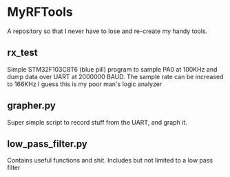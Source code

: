 # MyRFTools
A repository so that I never have to lose and re-create my handy tools.

## rx_test
Simple STM32F103C8T6 (blue pill) program to sample PA0 at 100KHz and dump data over UART at 2000000 BAUD.
The sample rate can be increased to 166KHz
I guess this is my poor man's logic analyzer

## grapher.py
Super simple script to record stuff from the UART, and graph it.

## low_pass_filter.py
Contains useful functions and shit. Includes but not limited to a low pass filter